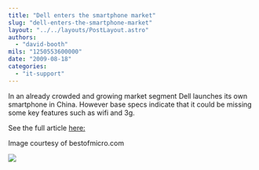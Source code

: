 ```yaml
---
title: "Dell enters the smartphone market"
slug: "dell-enters-the-smartphone-market"
layout: "../../layouts/PostLayout.astro"
authors: 
  - "david-booth"
mils: "1250553600000"
date: "2009-08-18"
categories: 
  - "it-support"
---
```


In an already crowded and growing market segment Dell launches its own smartphone in China. However base specs indicate that it could be missing some key features such as wifi and 3g.

See the full article [here:](http://www.tomshardware.com/news/Dell-Smartphone-China-mini-3i,8464.html#xtor=RSS-181)

Image courtesy of bestofmicro.com

[<img src="/images/,U-8-220112-3.jpg" >](http://www.tomshardware.com/news/Dell-Smartphone-China-mini-3i,8464.html#xtor=RSS-181)
